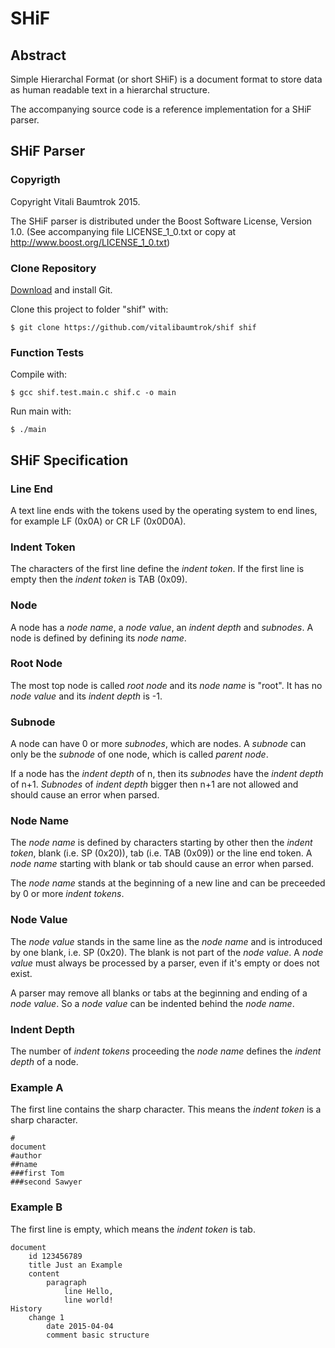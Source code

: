 # SHiF

## Abstract
Simple Hierarchal Format (or short SHiF) is a document format to store data
as human readable text in a hierarchal structure.

The accompanying source code is a reference implementation for a SHiF
parser.

## SHiF Parser

### Copyrigth
Copyright Vitali Baumtrok 2015.

The SHiF parser is distributed under the Boost Software License, Version 1.0.
(See accompanying file LICENSE_1_0.txt or copy at
http://www.boost.org/LICENSE_1_0.txt)

### Clone Repository
[Download](http://git-scm.com/downloads) and install Git.

Clone this project to folder "shif" with:

	$ git clone https://github.com/vitalibaumtrok/shif shif

### Function Tests
Compile with:

	$ gcc shif.test.main.c shif.c -o main

Run main with:

	$ ./main

## SHiF Specification

### Line End
A text line ends with the tokens used by the operating system to end lines,
for example LF (0x0A) or CR LF (0x0D0A).

### Indent Token
The characters of the first line define the _indent token_. If the first
line is empty then the _indent token_ is TAB (0x09).

### Node
A node has a _node name_, a _node value_, an _indent depth_ and _subnodes_.
A node is defined by defining its _node name_.

### Root Node
The most top node is called _root node_ and its _node name_ is "root". It has
no _node value_ and its _indent depth_ is -1.

### Subnode
A node can have 0 or more _subnodes_, which are nodes. A _subnode_ can only
be the _subnode_ of one node, which is called _parent node_.

If a node has the _indent depth_ of n, then its _subnodes_ have the
_indent depth_ of n+1. _Subnodes_ of _indent depth_ bigger then n+1 are
not allowed and should cause an error when parsed.

### Node Name
The _node name_ is defined by characters starting by other then the
_indent token_, blank (i.e. SP (0x20)), tab (i.e. TAB (0x09)) or
the line end token. A _node name_ starting with blank or tab should
cause an error when parsed.

The _node name_ stands at the beginning of a new line and can be preceeded
by 0 or more _indent tokens_.

### Node Value
The _node value_ stands in the same line as the _node name_ and is
introduced by one blank, i.e. SP (0x20). The blank is not part of the
_node value_. A _node value_ must always be processed by a parser, even if it's
empty or does not exist.

A parser may remove all blanks or tabs at the beginning and ending of a
_node value_. So a _node value_ can be indented behind the _node name_.

### Indent Depth
The number of _indent tokens_ proceeding the _node name_ defines the
_indent depth_ of a node.

### Example A
The first line contains the sharp character. This means the _indent token_
is a sharp character.

	#
	document
	#author
	##name
	###first Tom
	###second Sawyer

### Example B
The first line is empty, which means the _indent token_ is tab.

	
	document
		id 123456789
		title Just an Example
		content
			paragraph
				line Hello,
				line world!
	History
		change 1
			date 2015-04-04
			comment basic structure
